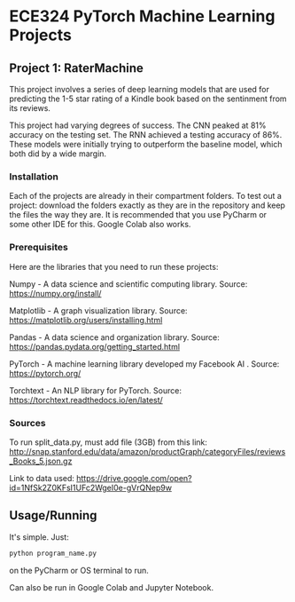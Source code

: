 # ECE324 PyTorch Machine Learning Projects

## Project 1: RaterMachine

This project involves a series of deep learning models that are used for predicting the 1-5 star rating of a Kindle book based on the sentinment from its reviews. 

This project had varying degrees of success. The CNN peaked at 81% accuracy on the testing set. The RNN achieved a testing accuracy of 86%. These models were initially trying to outperform the baseline model, which both did by a wide margin.

### Installation

Each of the projects are already in their compartment folders. To test out a project: download the folders exactly as they are in the repository and keep the files the way they are. It is recommended that you use PyCharm or some other IDE for this. Google Colab also works.

### Prerequisites

Here are the libraries that you need to run these projects:

Numpy - A data science and scientific computing library. Source: https://numpy.org/install/

Matplotlib - A graph visualization library. Source: https://matplotlib.org/users/installing.html

Pandas - A data science and organization library. Source: https://pandas.pydata.org/getting_started.html

PyTorch - A machine learning library developed my Facebook AI . Source: https://pytorch.org/

Torchtext - An NLP library for PyTorch. Source: https://torchtext.readthedocs.io/en/latest/

### Sources

To run split_data.py, must add file (3GB) from this link: http://snap.stanford.edu/data/amazon/productGraph/categoryFiles/reviews_Books_5.json.gz

Link to data used: https://drive.google.com/open?id=1NfSk2Z0KFsI1UFc2WgeI0e-gVrQNep9w

## Usage/Running 

It's simple. Just:

```bash
python program_name.py
```
on the PyCharm or OS terminal to run.

Can also be run in Google Colab and Jupyter Notebook.




